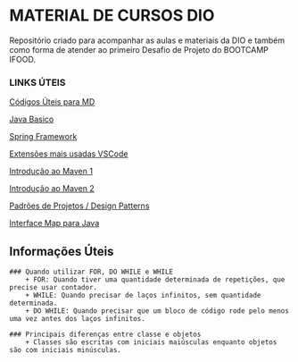 # MATERIAL DE CURSOS DIO
Repositório criado para acompanhar as aulas e materiais da DIO e também como forma de atender ao primeiro Desafio de Projeto do BOOTCAMP IFOOD.


### LINKS ÚTEIS
[Códigos Úteis para MD](https://www.markdownguide.org/basic-syntax/)

[Java Basico](https://glysns.gitbook.io/java-basico)

[Spring Framework](https://glysns.gitbook.io/spring-framework/)

[Extensões mais usadas VSCode](https://www.alura.com.br/artigos/vscode-extensoes-mais-usadas?gclid=CjwKCAiA9qKbBhAzEiwAS4yeDURo3VVvJXsxl9TOQucV5G-eUFdIEBX7MXNPOT3iy4DnA41FJ5ibmRoCvjgQAvD_BwE)

[Introdução ao Maven 1](https://www.devmedia.com.br/introducao-ao-maven/25128)

[Introdução ao Maven 2](https://www.treinaweb.com.br/blog/introducao-ao-maven-aprenda-como-criar-e-gerenciar-projetos-java)

[Padrões de Projetos / Design Patterns](https://refactoring.guru/pt-br/design-patterns)

[Interface Map para Java](https://www.devmedia.com.br/conhecendo-a-interface-map-do-java/37463)


## Informações Úteis
    ### Quando utilizar FOR, DO WHILE e WHILE
        + FOR: Quando tiver uma quantidade determinada de repetições, que precise usar contador.
        + WHILE: Quando precisar de laços infinitos, sem quantidade determinada.
        + DO WHILE: Quando precisar que um bloco de código rode pelo menos uma vez antes dos laços infinitos.

    ### Principais diferenças entre classe e objetos
        + Classes são escritas com iniciais maiúsculas enquanto objetos são com iniciais minúsculas.


